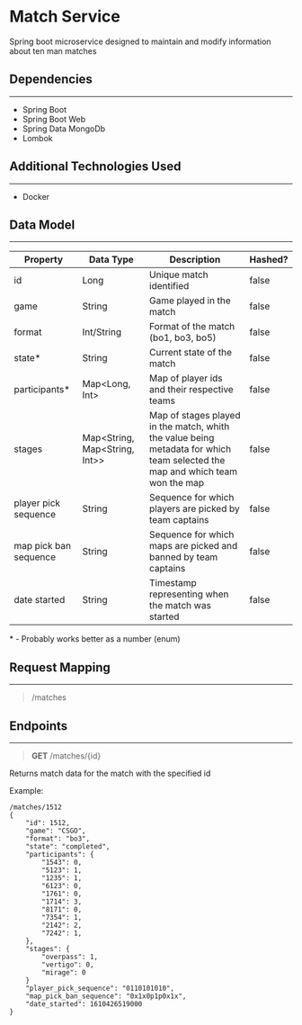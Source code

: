# Match Service

Spring boot microservice designed to maintain and modify information about ten man matches

## Dependencies
---
* Spring Boot
* Spring Boot Web
* Spring Data MongoDb
* Lombok

## Additional Technologies Used
---
* Docker

## Data Model
---
| Property              | Data Type                     | Description                                                                                                                  | Hashed? |
| --------------------- | ----------------------------- | ---------------------------------------------------------------------------------------------------------------------------- | ------- |
| id                    | Long                          | Unique match identified                                                                                                      | false   |
| game                  | String                        | Game played in the match                                                                                                     | false   |
| format                | Int/String                    | Format of the match (bo1, bo3, bo5)                                                                                          | false   |
| state*                 | String                        | Current state of the match                                                                                                   | false   |
| participants*         | Map<Long, Int>                | Map of player ids and their respective teams                                                                                 | false   |
| stages                | Map<String, Map<String, Int>> | Map of stages played in the match, whith the value being metadata for which team selected the map and which team won the map | false   |
| player pick sequence  | String                        | Sequence for which players are picked by team captains                                                                       | false   |
| map pick ban sequence | String                        | Sequence for which maps are picked and banned by team captains                                                               | false   |
| date started | String | Timestamp representing when the match was started | false |

\* - Probably works better as a number (enum)

## Request Mapping
---
> /matches
> 
## Endpoints
---
> **GET** /matches/{id}

Returns match data for the match with the specified id

Example:
```
/matches/1512
{
    "id": 1512,
    "game": "CSGO",
    "format": "bo3",
    "state": "completed",
    "participants": {
        "1543": 0,
        "5123": 1,
        "1235": 1,
        "6123": 0, 
        "1761": 0,
        "1714": 3,
        "8171": 0,
        "7354": 1,
        "2142": 2,
        "7242": 1,
    },
    "stages": {
        "overpass": 1,
        "vertigo": 0,
        "mirage": 0
    }
    "player_pick_sequence": "0110101010",
    "map_pick_ban_sequence": "0x1x0p1p0x1x",
    "date_started": 1610426519000
}
```